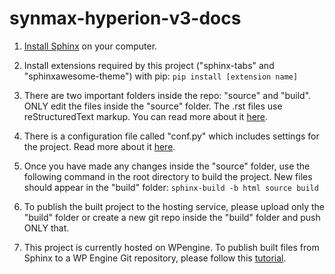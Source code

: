 # synmax-hyperion-v3-docs

1. [Install Sphinx](https://www.sphinx-doc.org/en/master/usage/installation.html) on your computer. 

2. Install extensions required by this project ("sphinx-tabs" and "sphinxawesome-theme") with pip: 
`pip install [extension name]`

3. There are two important folders inside the repo: "source" and "build". ONLY edit the files inside the "source" folder. The .rst files use reStructuredText markup. You can read more about it [here](https://devguide.python.org/documentation/markup/).

4. There is a configuration file called "conf.py" which includes settings for the project. Read more about it [here](https://www.sphinx-doc.org/en/master/usage/configuration.html).

5. Once you have made any changes inside the "source" folder, use the following command in the root directory to build the project. New files should appear in the "build" folder: 
`sphinx-build -b html source build`

6. To publish the built project to the hosting service, please upload only the "build" folder or create a new git repo inside the "build" folder and push ONLY that.

7. This project is currently hosted on WPengine. To publish built files from Sphinx to a WP Engine Git repository, please follow this [tutorial](https://wpengine.com/support/git/).